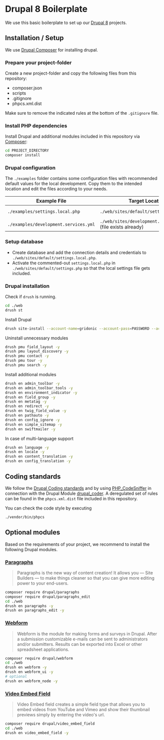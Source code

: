 # Drupal 8 Boilerplate

We use this basic boilerplate to set up our [Drupal 8](https://www.drupal.org/8) projects.

## Installation / Setup

We use [Drupal Composer](https://www.drupal.org/docs/develop/using-composer/using-composer-with-drupal) for installing drupal.

### Prepare your project-folder

Create a new project-folder and copy the following files from this repository:

* composer.json
* scripts 
* .gitignore
* phpcs.xml.dist

Make sure to remove the indicated rules at the bottom of the `.gitignore` file. 

### Install PHP dependencies

Install Drupal and additional modules included in this repository via [Composer](https://getcomposer.org/):

```bash
cd PROJECT_DIRECTORY
composer install
```  

### Drupal configuration

The `./examples` folder contains some configuration files with recommended default values for the local development.
Copy them to the intended location and edit the files according to your needs. 

| Example File | Target Location | Enable? |
| --- | --- | --- |
| `./examples/settings.local.php` | `./web/sites/default/settings.local.php` | **YES**, in `./web/sites/default/settings.php` |
| `./examples/development.services.yml` | `./web/sites/development.services.yml` (file exists already) | **YES**, in `./web/sites/default/settings.php` |

### Setup database

* Create database and add the connection details and credentials to `./web/sites/default/settings.local.php`.
* Activate the commented-out `settings.local.php` in `./web/sites/default/settings.php` so that the local settings file gets included.  

### Drupal installation

Check if `drush` is running.

```bash
cd ./web
drush st
```
    
Install Drupal

```bash
drush site-install --account-name=gridonic --account-pass=PASSWORD --account-mail=EMAIL_ADDRESS --site-name=PROJECT_NAME --site-mail=EMAIL_ADDRESS
```

Uninstall unnecessary modules

```bash
drush pmu field_layout -y
drush pmu layout_discovery -y
drush pmu contact -y
drush pmu tour -y
drush pmu search -y
```

Install additional modules

```bash
drush en admin_toolbar -y
drush en admin_toolbar_tools -y
drush en environment_indicator -y
drush en field_group -y
drush en metatag -y
drush en redirect -y
drush en twig_field_value -y
drush en pathauto -y
drush en config_ignore -y
drush en simple_sitemap -y
drush en swiftmailer -y
```    

In case of multi-language support

```bash
drush en language -y
drush en locale -y
drush en content_translation -y
drush en config_translation -y
```

## Coding standards

We follow the [Drupal Coding standards](https://www.drupal.org/docs/develop/standards/coding-standards) and by using [PHP_CodeSniffer](https://github.com/squizlabs/PHP_CodeSniffer) in connection with the Drupal Module
[drupal_coder](https://www.drupal.org/project/coder).
A deregulated set of rules can be found in the `phpcs.xml.dist` file included in this repository.

You can check the code style by executing

```bash
./vendor/bin/phpcs
```

## Optional modules

Based on the requirements of your project, we recommend to install the following Drupal modules.

### [Paragraphs](https://www.drupal.org/project/paragraphs)

> Paragraphs is the new way of content creation!
 It allows you — Site Builders — to make things cleaner so that you
 can give more editing power to your end-users.

```bash
composer require drupal/paragraphs
composer require drupal/paragraphs_edit
cd ./web
drush en paragraphs -y
drush en paragraphs_edit -y
```

### [Webform](https://www.drupal.org/project/webform)

> Webform is the module for making forms and surveys in Drupal. After
a submission customizable e-mails can be sent to administrators and/or
submitters. Results can be exported into Excel or other spreadsheet
applications.

```bash
composer require drupal/webform
cd ./web
drush en webform -y
drush en webform_ui -y
# optional
drush en webform_node -y
```

### [Video Embed Field](https://www.drupal.org/project/video_embed_field)

> Video Embed field creates a simple field type that allows you to embed videos 
from YouTube and Vimeo and show their thumbnail previews simply by entering 
the video's url. 

```bash
composer require drupal/video_embed_field
cd ./web
drush en video_embed_field -y
```
